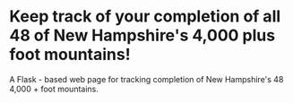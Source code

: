 # Keep track of your completion of all 48 of New Hampshire's 4,000 plus foot mountains!
A Flask - based web page for tracking completion of New Hampshire's 48 4,000 + foot mountains.
